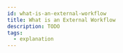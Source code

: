 ```yaml
---
id: what-is-an-external-workflow
title: What is an External Workflow
description: TODO
tags:
  - explanation
---
```

